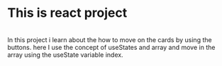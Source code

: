 # This is react project
<br>
 In this project i learn about the how to move on the cards by using the buttons. here I use the concept of useStates and array and move in the array using the useState variable index.

 